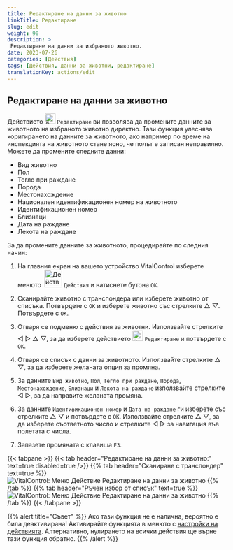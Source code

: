 ```yaml
---
title: Редактиране на данни за животно
linkTitle: Редактиране
slug: edit
weight: 90
description: >
 Редактиране на данни за избраното животно.
date: 2023-07-26
categories: [Действия]
tags: [Действия, данни за животни, редактиране]
translationKey: actions/edit
---
```


## Редактиране на данни за животно

Действието <img src="/icons/actions/edit.svg" width="24" align="bottom" alt="Редактиране" /> `Редактиране` ви позволява да промените данните за животното на избраното животно директно. Тази функция улеснява коригирането на данните за животното, ако например по време на инспекцията на животното стане ясно, че полът е записан неправилно. Можете да промените следните данни:

- Вид животно
- Пол
- Тегло при раждане
- Порода
- Местонахождение
- Национален идентификационен номер на животното
- Идентификационен номер
- Близнаци
- Дата на раждане
- Лекота на раждане

За да промените данните за животното, процедирайте по следния начин:

1. На главния екран на вашето устройство VitalControl изберете менюто &nbsp;<img src="/icons/actions.svg" width="40" align="bottom" alt="Действия" /> `Действия` и натиснете бутона `OK`.

2. Сканирайте животно с транспондера или изберете животно от списъка. Потвърдете с `OK` и изберете животно със стрелките △ ▽. Потвърдете с `OK`.

3. Отваря се подменю с действия за животни. Използвайте стрелките ◁ ▷ △ ▽, за да изберете действието <img src="/icons/actions/edit.svg" width="24" align="bottom" alt="Редактиране" /> `Редактиране` и потвърдете с `OK`.

4. Отваря се списък с данни за животното. Използвайте стрелките △ ▽, за да изберете желаната опция за промяна.

5. За данните `Вид животно`, `Пол`, `Тегло при раждане`, `Порода`, `Местонахождение`, `Близнаци` и `Лекота на раждане` използвайте стрелките ◁ ▷, за да направите желаната промяна.

6. За данните `Идентификационен номер` и `Дата на раждане` ги изберете със стрелките △ ▽ и потвърдете с `OK`. Използвайте стрелките △ ▽, за да изберете съответното число и стрелките ◁ ▷ за навигация във полетата с числа.

7. Запазете промяната с клавиша `F3`.

{{< tabpane >}}
{{< tab header="Редактиране на данни за животно:" text=true disabled=true />}}
{{% tab header="Сканиране с транспондер" text=true %}}
![VitalControl: Меню Действие Редактиране на данни за животно](../images/edit-scan.png "Редактиране на данни за животно")
{{% /tab %}}
{{% tab header="Ръчен избор от списък" text=true %}}
![VitalControl: Меню Действие Редактиране на данни за животно](../images/edit.png "Редактиране на данни за животно")
{{% /tab %}}
{{< /tabpane >}}

{{% alert title="Съвет" %}}
Ако тази функция не е налична, вероятно е била деактивирана! Активирайте функцията в менюто с [настройки на действията](../settings/). Алтернативно, нулирането на всички действия ще върне тази функция обратно.
{{% /alert %}}
